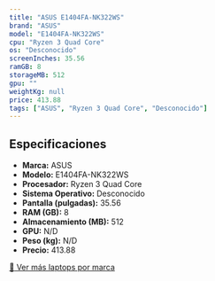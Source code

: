 ```yaml
---
title: "ASUS E1404FA-NK322WS"
brand: "ASUS"
model: "E1404FA-NK322WS"
cpu: "Ryzen 3 Quad Core"
os: "Desconocido"
screenInches: 35.56
ramGB: 8
storageMB: 512
gpu: ""
weightKg: null
price: 413.88
tags: ["ASUS", "Ryzen 3 Quad Core", "Desconocido"]
---
```

## Especificaciones

- **Marca:** ASUS
- **Modelo:** E1404FA-NK322WS
- **Procesador:** Ryzen 3 Quad Core
- **Sistema Operativo:** Desconocido
- **Pantalla (pulgadas):** 35.56
- **RAM (GB):** 8
- **Almacenamiento (MB):** 512
- **GPU:** N/D
- **Peso (kg):** N/D
- **Precio:** 413.88

[:rocket: Ver más laptops por marca](/brand/asus)
